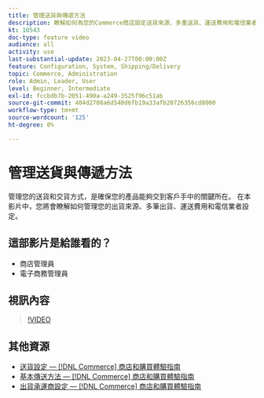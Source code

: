 ```yaml
---
title: 管理送貨與傳遞方法
description: 瞭解如何為您的Commerce商店設定送貨來源、多重送貨、運送費用和電信業者設定。
kt: 10543
doc-type: feature video
audience: all
activity: use
last-substantial-update: 2023-04-27T00:00:00Z
feature: Configuration, System, Shipping/Delivery
topic: Commerce, Administration
role: Admin, Leader, User
level: Beginner, Intermediate
exl-id: fccbdb7b-2051-490a-a249-3525f96c51ab
source-git-commit: 404d2708a6d540d6fb19a33afb20726356cd8000
workflow-type: tm+mt
source-wordcount: '125'
ht-degree: 0%

---
```


# 管理送貨與傳遞方法

管理您的送貨和交貨方式，是確保您的產品能夠交到客戶手中的關鍵所在。 在本影片中，您將會瞭解如何管理您的出貨來源、多筆出貨、運送費用和電信業者設定。

## 這部影片是給誰看的？

- 商店管理員
- 電子商務管理員

## 視訊內容

>[!VIDEO](https://video.tv.adobe.com/v/343658?quality=12&learn=on)

## 其他資源

- [送貨設定 —  [!DNL Commerce] 商店和購買體驗指南](https://experienceleague.adobe.com/docs/commerce-admin/stores-sales/delivery/shipping-settings.html)
- [基本傳送方法 —  [!DNL Commerce] 商店和購買體驗指南](https://experienceleague.adobe.com/docs/commerce-admin/stores-sales/delivery/delivery.html#basic-delivery-methods)
- [出貨承運商設定 —  [!DNL Commerce] 商店和購買體驗指南](https://experienceleague.adobe.com/docs/commerce-admin/stores-sales/delivery/shipping-carriers/carriers.html)
